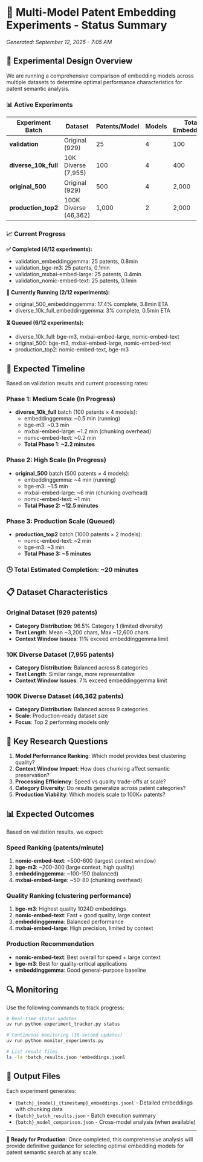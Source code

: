 # 🔬 Multi-Model Patent Embedding Experiments - Status Summary

*Generated: September 12, 2025 - 7:05 AM*

## 🎯 Experimental Design Overview

We are running a comprehensive comparison of embedding models across multiple datasets to determine optimal performance characteristics for patent semantic analysis.

### 📊 **Active Experiments**

| Experiment Batch | Dataset | Patents/Model | Models | Total Embeddings | Status |
|------------------|---------|---------------|---------|-------------------|---------|
| **validation** | Original (929) | 25 | 4 | 100 | ✅ **COMPLETED** |
| **diverse_10k_full** | 10K Diverse (7,955) | 100 | 4 | 400 | 🔄 **RUNNING** |
| **original_500** | Original (929) | 500 | 4 | 2,000 | 🔄 **RUNNING** |
| **production_top2** | 100K Diverse (46,362) | 1,000 | 2 | 2,000 | 🔄 **QUEUED** |

### 📈 **Current Progress**

**✅ Completed (4/12 experiments):**
- validation_embeddinggemma: 25 patents, 0.8min
- validation_bge-m3: 25 patents, 0.1min  
- validation_mxbai-embed-large: 25 patents, 0.4min
- validation_nomic-embed-text: 25 patents, 0.1min

**🔄 Currently Running (2/12 experiments):**
- original_500_embeddinggemma: 17.4% complete, 3.8min ETA
- diverse_10k_full_embeddinggemma: 3% complete, 0.5min ETA

**⏳ Queued (6/12 experiments):**
- diverse_10k_full: bge-m3, mxbai-embed-large, nomic-embed-text
- original_500: bge-m3, mxbai-embed-large, nomic-embed-text
- production_top2: nomic-embed-text, bge-m3

## 🎪 **Expected Timeline**

Based on validation results and current processing rates:

### Phase 1: Medium Scale (In Progress)
- **diverse_10k_full** batch (100 patents × 4 models):
  - embeddinggemma: ~0.5 min (running)
  - bge-m3: ~0.3 min  
  - mxbai-embed-large: ~1.2 min (chunking overhead)
  - nomic-embed-text: ~0.2 min
  - **Total Phase 1: ~2.2 minutes**

### Phase 2: High Scale (In Progress)  
- **original_500** batch (500 patents × 4 models):
  - embeddinggemma: ~4 min (running)
  - bge-m3: ~1.5 min
  - mxbai-embed-large: ~6 min (chunking overhead)
  - nomic-embed-text: ~1 min
  - **Total Phase 2: ~12.5 minutes**

### Phase 3: Production Scale (Queued)
- **production_top2** batch (1000 patents × 2 models):
  - nomic-embed-text: ~2 min
  - bge-m3: ~3 min  
  - **Total Phase 3: ~5 minutes**

### **🕒 Total Estimated Completion: ~20 minutes**

## 📋 **Dataset Characteristics**

### Original Dataset (929 patents)
- **Category Distribution**: 96.5% Category 1 (limited diversity)
- **Text Length**: Mean ~3,200 chars, Max ~12,600 chars
- **Context Window Issues**: 11% exceed embeddinggemma limit

### 10K Diverse Dataset (7,955 patents)  
- **Category Distribution**: Balanced across 8 categories
- **Text Length**: Similar range, more representative
- **Context Window Issues**: 7% exceed embeddinggemma limit

### 100K Diverse Dataset (46,362 patents)
- **Category Distribution**: Balanced across 9 categories  
- **Scale**: Production-ready dataset size
- **Focus**: Top 2 performing models only

## 🎯 **Key Research Questions**

1. **Model Performance Ranking**: Which model provides best clustering quality?
2. **Context Window Impact**: How does chunking affect semantic preservation?
3. **Processing Efficiency**: Speed vs quality trade-offs at scale?
4. **Category Diversity**: Do results generalize across patent categories?
5. **Production Viability**: Which models scale to 100K+ patents?

## 📊 **Expected Outcomes**

Based on validation results, we expect:

### **Speed Ranking** (patents/minute)
1. **nomic-embed-text**: ~500-600 (largest context window)
2. **bge-m3**: ~200-300 (large context, high quality)
3. **embeddinggemma**: ~100-150 (balanced)
4. **mxbai-embed-large**: ~50-80 (chunking overhead)

### **Quality Ranking** (clustering performance)
1. **bge-m3**: Highest quality 1024D embeddings
2. **nomic-embed-text**: Fast + good quality, large context
3. **embeddinggemma**: Balanced performance
4. **mxbai-embed-large**: High precision, limited by context

### **Production Recommendation**
- **nomic-embed-text**: Best overall for speed + large context
- **bge-m3**: Best for quality-critical applications
- **embeddinggemma**: Good general-purpose baseline

## 🔍 **Monitoring**

Use the following commands to track progress:

```bash
# Real-time status updates
uv run python experiment_tracker.py status

# Continuous monitoring (30-second updates)
uv run python monitor_experiments.py

# List result files
ls -la *batch_results.json *embeddings.jsonl
```

## 📁 **Output Files**

Each experiment generates:
- `{batch}_{model}_{timestamp}_embeddings.jsonl` - Detailed embeddings with chunking data
- `{batch}_batch_results.json` - Batch execution summary  
- `{batch}_model_comparison.json` - Cross-model analysis (when available)

---

**🚀 Ready for Production**: Once completed, this comprehensive analysis will provide definitive guidance for selecting optimal embedding models for patent semantic search at any scale.